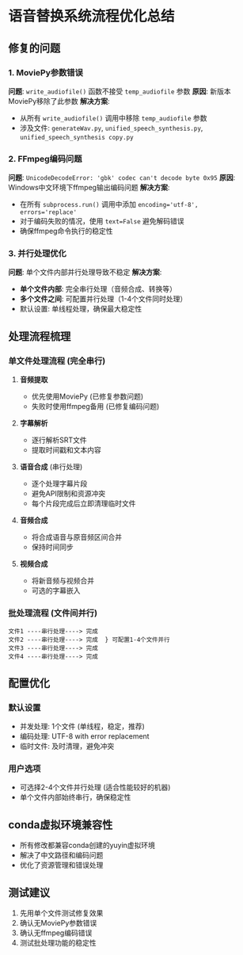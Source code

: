 # 语音替换系统流程优化总结

## 修复的问题

### 1. MoviePy参数错误
**问题**: `write_audiofile()` 函数不接受 `temp_audiofile` 参数
**原因**: 新版本MoviePy移除了此参数
**解决方案**: 
- 从所有 `write_audiofile()` 调用中移除 `temp_audiofile` 参数
- 涉及文件: `generateWav.py`, `unified_speech_synthesis.py`, `unified_speech_synthesis copy.py`

### 2. FFmpeg编码问题
**问题**: `UnicodeDecodeError: 'gbk' codec can't decode byte 0x95`
**原因**: Windows中文环境下ffmpeg输出编码问题
**解决方案**:
- 在所有 `subprocess.run()` 调用中添加 `encoding='utf-8', errors='replace'`
- 对于编码失败的情况，使用 `text=False` 避免解码错误
- 确保ffmpeg命令执行的稳定性

### 3. 并行处理优化
**问题**: 单个文件内部并行处理导致不稳定
**解决方案**:
- **单个文件内部**: 完全串行处理（音频合成、转换等）
- **多个文件之间**: 可配置并行处理（1-4个文件同时处理）
- 默认设置: 单线程处理，确保最大稳定性

## 处理流程梳理

### 单文件处理流程 (完全串行)
1. **音频提取** 
   - 优先使用MoviePy (已修复参数问题)
   - 失败时使用ffmpeg备用 (已修复编码问题)

2. **字幕解析**
   - 逐行解析SRT文件
   - 提取时间戳和文本内容

3. **语音合成** (串行处理)
   - 逐个处理字幕片段
   - 避免API限制和资源冲突
   - 每个片段完成后立即清理临时文件

4. **音频合成**
   - 将合成语音与原音频区间合并
   - 保持时间同步

5. **视频合成**
   - 将新音频与视频合并
   - 可选的字幕嵌入

### 批处理流程 (文件间并行)
```
文件1 ----串行处理----> 完成
文件2 ----串行处理----> 完成  } 可配置1-4个文件并行
文件3 ----串行处理----> 完成
文件4 ----串行处理----> 完成
```

## 配置优化

### 默认设置
- 并发处理: 1个文件 (单线程，稳定，推荐)
- 编码处理: UTF-8 with error replacement
- 临时文件: 及时清理，避免冲突

### 用户选项
- 可选择2-4个文件并行处理 (适合性能较好的机器)
- 单个文件内部始终串行，确保稳定性

## conda虚拟环境兼容性
- 所有修改都兼容conda创建的yuyin虚拟环境
- 解决了中文路径和编码问题
- 优化了资源管理和错误处理

## 测试建议
1. 先用单个文件测试修复效果
2. 确认无MoviePy参数错误
3. 确认无ffmpeg编码错误
4. 测试批处理功能的稳定性 